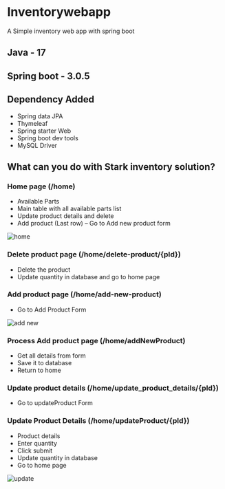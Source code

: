 # Inventorywebapp
A Simple inventory web app with spring boot

## Java - 17
## Spring boot - 3.0.5 
## Dependency Added 
-	Spring data JPA
-	Thymeleaf
-	Spring starter Web
-	Spring boot dev tools
-	MySQL Driver
## What can you do with Stark inventory solution?
### Home page (/home)
-	Available Parts
-	Main table with all available parts list
-	Update product details and delete
-	Add product (Last row) – Go to Add new product form

![home](https://user-images.githubusercontent.com/56655031/236650874-108d7449-d08f-4cd9-a590-3d5f41b1811f.PNG)

### Delete product page (/home/delete-product/{pId})
-	Delete the product 
-	Update quantity in database and go to home page

### Add product page (/home/add-new-product)
-	Go to Add Product Form

![add new](https://user-images.githubusercontent.com/56655031/236650941-cd7e0a55-d13e-4410-9276-b0c333b7324e.PNG)

### Process Add product page (/home/addNewProduct)
-	Get all details from form
-	Save it to database 
-	Return to home

### Update product details (/home/update_product_details/{pId})
-	Go to updateProduct Form

### Update Product Details (/home/updateProduct/{pId})
-	Product details 
-	Enter quantity
-	Click submit 
-	Update quantity in database 
-	Go to home page

![update](https://user-images.githubusercontent.com/56655031/236650948-2941528d-4392-44b2-95b1-e967935052ec.PNG)

